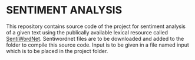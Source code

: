 SENTIMENT ANALYSIS
=====

This repository contains source code of the project for sentiment analysis of a given text using the publically available lexical resource called [SentiWordNet](http://sentiwordnet.isti.cnr.it/). Sentiwordnet files are to be downloaded and added to the folder to compile this source code. Input is to be given in a file named input which is to be placed in the project folder.
